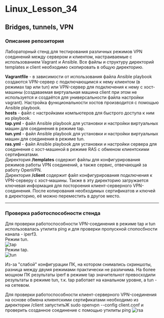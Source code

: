 # Linux_Lesson_34
## Bridges, tunnels, VPN

### Описание репозитория

Лабораторный стенд для тестирования различных режимов VPN соединений между сервером и клиентом, настраиваемые с использованием Vagrant и Ansible. Все файлы и структуру директорий temрlates и client необходимо скопировать в общую директорию.

**Vagrantfile** - в зависимости от использования файла Ansible playbook создаются VPN-сервер с подключающимся к нему клиентом (в режимах tap или tun) или VPN-сервер для подключения к нему с хост-машины (создаваемая виртуальная машина client при этом не используется и создаётся для универсальности файла настройки vagrant). Настройка функциональности хостов производится с помощью Ansible playbook.  
**hosts** - файл с настройками компьютеров для быстрого доступа к ним из playbook.  
**tap.yml** - файл Ansible playbook для установки и настройки виртуальных машин для соединения в режиме tap.  
**tun.yml** - файл Ansible playbook для установки и настройки виртуальных машин для соединения в режиме tun.  
**ras.yml** - файл Ansible playbook для установки и настройки сервера для соединения с хост-машиной в режиме RAS с обменом клиентскими сертификатами.  
Директория **/templates** содержит файлы для конфигурирования режимов работы VPN соединений, а также сервис, отвечающий за работу OpenVPN.  
Директория **/client** содержит файл конфигурирования подключения к VPN-серверу с хост-машины. Также в эту директорию загружается ключевая информация для постороения клиент-серверного VPN-соединения. После копирования необходимых сертификатов и ключей в директорию, её можно переместить в другое место.

---

### Проверка работоспособности стенда

Для проверки работоспособности VPN-соединения в режиме tap и tun использовалась утилита ping и для проверки пропускной спопосбности канала - iperf3.  
Режим tun.  
![tap](https://github.com/darknetworm/Linux_Lesson_34/assets/82410807/1343cd31-010e-481c-acad-c1dd990e8148)  
Режим tap.  
![tun](https://github.com/darknetworm/Linux_Lesson_34/assets/82410807/42aa130f-6e39-4606-9c85-dc0dd0004fa9)  

Из-за "слабой" конфигурации ПК, на котором снимались скриншоты, разница между двумя режимами практически не различима. На более мощном ПК результаты iperf в режиме tap значительнот превосходили результаты в режиме tun, т.к. tap работает на канальном уровне, а tun - на сетевом.

Для проверки работоспособности клиент-серверного VPN-соединения на основе обмена клиентскими сертификатами необходимо из директории /client запуститьЖ
    sudo openvpn --config client.conf
и проверить созданное соединение с помощью утилиты ping
![rsa](https://github.com/darknetworm/Linux_Lesson_34/assets/82410807/f150bdf6-280f-406e-bad5-c7f371f6a4a8)
